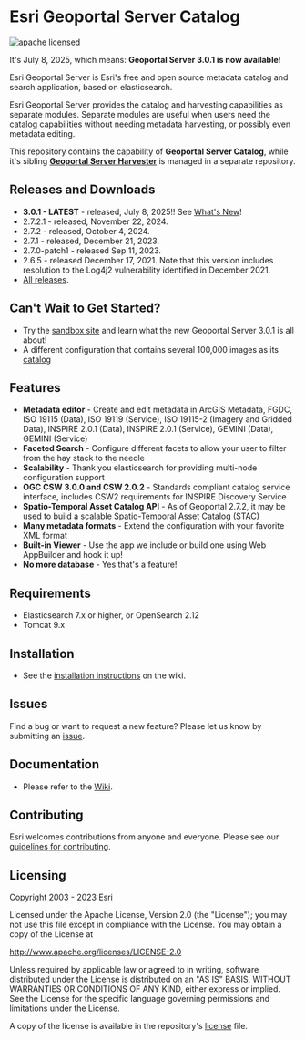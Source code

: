 # Esri Geoportal Server Catalog

[![apache licensed](https://img.shields.io/badge/license-Apache%202.0-orange.svg?style=flat-square)](https://raw.githubusercontent.com/Esri/geoportal-server-catalog/master/LICENSE.txt)

It's July 8, 2025, which means: **Geoportal Server 3.0.1 is now available!**

Esri Geoportal Server is Esri's free and open source metadata catalog and search application, based on elasticsearch. 

Esri Geoportal Server provides the catalog and harvesting capabilities as separate modules. Separate modules are useful when users need the catalog capabilities without needing metadata harvesting, or possibly even metadata editing.

This repository contains the capability of **Geoportal Server Catalog**, while it's sibling **[Geoportal Server Harvester](https://github.com/ArcGIS/geoportal-server-harvester)** is managed in a separate repository.


## Releases and Downloads
- **3.0.1 - LATEST** - released, July 8, 2025!! See [What's New](https://github.com/Esri/geoportal-server-catalog/wiki/What's-new-in-Geoportal-Server-3.0.1)!
- 2.7.2.1 - released, November 22, 2024.
- 2.7.2 - released, October 4, 2024.
- 2.7.1 - released, December 21, 2023.
- 2.7.0-patch1 - released Sep 11, 2023.
- 2.6.5 - released December 17, 2021. Note that this version includes resolution to the Log4j2 vulnerability identified in December 2021.
- [All releases](https://github.com/Esri/geoportal-server-catalog/wiki).

## Can't Wait to Get Started?
- Try the [sandbox site](https://gpt.geocloud.com/geoportal3) and learn what the new Geoportal Server 3.0.1 is all about!
- A different configuration that contains several 100,000 images as its [catalog](https://geoss.esri.com/imagecatalog)

## Features
* **Metadata editor** - Create and edit metadata in ArcGIS Metadata, FGDC, ISO 19115 (Data), ISO 19119 (Service), ISO 19115-2 (Imagery and Gridded Data), INSPIRE 2.0.1 (Data), INSPIRE 2.0.1 (Service), GEMINI (Data), GEMINI (Service)
* **Faceted Search** - Configure different facets to allow your user to filter from the hay stack to the needle
* **Scalability** - Thank you elasticsearch for providing multi-node configuration support
* **OGC CSW 3.0.0 and CSW 2.0.2** - Standards compliant catalog service interface, includes CSW2 requirements for INSPIRE Discovery Service
* **Spatio-Temporal Asset Catalog API** - As of Geoportal 2.7.2, it may be used to build a scalable Spatio-Temporal Asset Catalog (STAC) 
* **Many metadata formats** - Extend the configuration with your favorite XML format
* **Built-in Viewer** - Use the app we include or build one using Web AppBuilder and hook it up!
* **No more database** - Yes that's a feature!

## Requirements

* Elasticsearch 7.x or higher, or OpenSearch 2.12
* Tomcat 9.x

## Installation
- See the [installation instructions](https://github.com/Esri/geoportal-server-catalog/wiki/Installation) on the wiki.

## Issues

Find a bug or want to request a new feature?  Please let us know by submitting an [issue](https://github.com/ArcGIS/geoportal-server-catalog/issues).

## Documentation
- Please refer to the [Wiki](https://github.com/ArcGIS/geoportal-server-catalog/wiki).


## Contributing

Esri welcomes contributions from anyone and everyone. Please see our [guidelines for contributing](https://github.com/esri/contributing).


## Licensing
Copyright 2003 - 2023 Esri

Licensed under the Apache License, Version 2.0 (the "License");
you may not use this file except in compliance with the License.
You may obtain a copy of the License at

   http://www.apache.org/licenses/LICENSE-2.0

Unless required by applicable law or agreed to in writing, software
distributed under the License is distributed on an "AS IS" BASIS,
WITHOUT WARRANTIES OR CONDITIONS OF ANY KIND, either express or implied.
See the License for the specific language governing permissions and
limitations under the License.

A copy of the license is available in the repository's [license](https://github.com/ArcGIS/geoportal-server-catalog/blob/master/LICENSE.txt) file.


